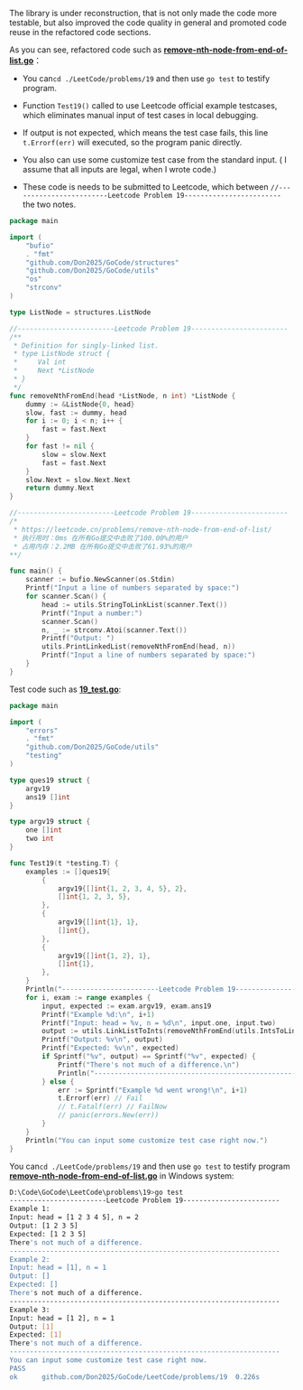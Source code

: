 The library is under reconstruction, that is not only made the code more testable, but also improved the code quality in general and promoted code reuse in the refactored code sections.

As you can see, refactored code such as [**remove-nth-node-from-end-of-list.go**](https://github.com/Don2025/GoCode/blob/master/LeetCode/problems/19/remove-nth-node-from-end-of-list.go)：

- You can`cd ./LeetCode/problems/19` and then use `go test` to testify program.
- Function `Test19()` called to use Leetcode official example testcases, which eliminates manual input of test cases in local debugging.

- If output is not expected, which means the test case fails, this line `t.Errorf(err)` will executed, so the program panic directly.
- You also can use some customize test case from the standard input. ( I assume that all inputs are legal, when I wrote code.)
- These code is needs to be submitted to Leetcode, which between `//------------------------Leetcode Problem 19------------------------` the two notes.

```go
package main

import (
	"bufio"
	. "fmt"
	"github.com/Don2025/GoCode/structures"
	"github.com/Don2025/GoCode/utils"
	"os"
	"strconv"
)

type ListNode = structures.ListNode

//------------------------Leetcode Problem 19------------------------
/**
 * Definition for singly-linked list.
 * type ListNode struct {
 *     Val int
 *     Next *ListNode
 * }
 */
func removeNthFromEnd(head *ListNode, n int) *ListNode {
	dummy := &ListNode{0, head}
	slow, fast := dummy, head
	for i := 0; i < n; i++ {
		fast = fast.Next
	}
	for fast != nil {
		slow = slow.Next
		fast = fast.Next
	}
	slow.Next = slow.Next.Next
	return dummy.Next
}

//------------------------Leetcode Problem 19------------------------
/*
 * https://leetcode.cn/problems/remove-nth-node-from-end-of-list/
 * 执行用时：0ms 在所有Go提交中击败了100.00%的用户
 * 占用内存：2.2MB 在所有Go提交中击败了61.93%的用户
**/

func main() {
	scanner := bufio.NewScanner(os.Stdin)
	Printf("Input a line of numbers separated by space:")
	for scanner.Scan() {
		head := utils.StringToLinkList(scanner.Text())
		Printf("Input a number:")
		scanner.Scan()
		n, _ := strconv.Atoi(scanner.Text())
		Printf("Output: ")
		utils.PrintLinkedList(removeNthFromEnd(head, n))
		Printf("Input a line of numbers separated by space:")
	}
}
```

Test code such as [**19_test.go**](https://github.com/Don2025/GoCode/blob/master/LeetCode/problems/19/19_test.go):

```go
package main

import (
	"errors"
	. "fmt"
	"github.com/Don2025/GoCode/utils"
	"testing"
)

type ques19 struct {
	argv19
	ans19 []int
}

type argv19 struct {
	one []int
	two int
}

func Test19(t *testing.T) {
	examples := []ques19{
		{
			argv19{[]int{1, 2, 3, 4, 5}, 2},
			[]int{1, 2, 3, 5},
		},
		{
			argv19{[]int{1}, 1},
			[]int{},
		},
		{
			argv19{[]int{1, 2}, 1},
			[]int{1},
		},
	}
	Println("------------------------Leetcode Problem 19------------------------")
	for i, exam := range examples {
		input, expected := exam.argv19, exam.ans19
		Printf("Example %d:\n", i+1)
		Printf("Input: head = %v, n = %d\n", input.one, input.two)
		output := utils.LinkListToInts(removeNthFromEnd(utils.IntsToLinkList(input.one), input.two))
		Printf("Output: %v\n", output)
		Printf("Expected: %v\n", expected)
		if Sprintf("%v", output) == Sprintf("%v", expected) {
			Printf("There's not much of a difference.\n")
			Println("-------------------------------------------------------------------")
		} else {
			err := Sprintf("Example %d went wrong!\n", i+1)
			t.Errorf(err) // Fail
			// t.Fatalf(err) // FailNow
			// panic(errors.New(err))
		}
	}
	Println("You can input some customize test case right now.")
}
```

You can`cd ./LeetCode/problems/19` and then use `go test` to testify program [**remove-nth-node-from-end-of-list.go**](https://github.com/Don2025/GoCode/blob/master/LeetCode/problems/19/remove-nth-node-from-end-of-list.go) in Windows system:

```bash
D:\Code\GoCode\LeetCode\problems\19>go test
------------------------Leetcode Problem 19------------------------
Example 1:
Input: head = [1 2 3 4 5], n = 2
Output: [1 2 3 5]
Expected: [1 2 3 5]
There's not much of a difference.
-------------------------------------------------------------------
Example 2:
Input: head = [1], n = 1
Output: []
Expected: []
There's not much of a difference.
-------------------------------------------------------------------
Example 3:
Input: head = [1 2], n = 1
Output: [1]
Expected: [1]
There's not much of a difference.
-------------------------------------------------------------------
You can input some customize test case right now.
PASS
ok      github.com/Don2025/GoCode/LeetCode/problems/19  0.226s
```

